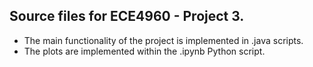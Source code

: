 ## Source files for ECE4960 - Project 3.
- The main functionality of the project is implemented in .java scripts.
- The plots are implemented within the .ipynb Python script.
